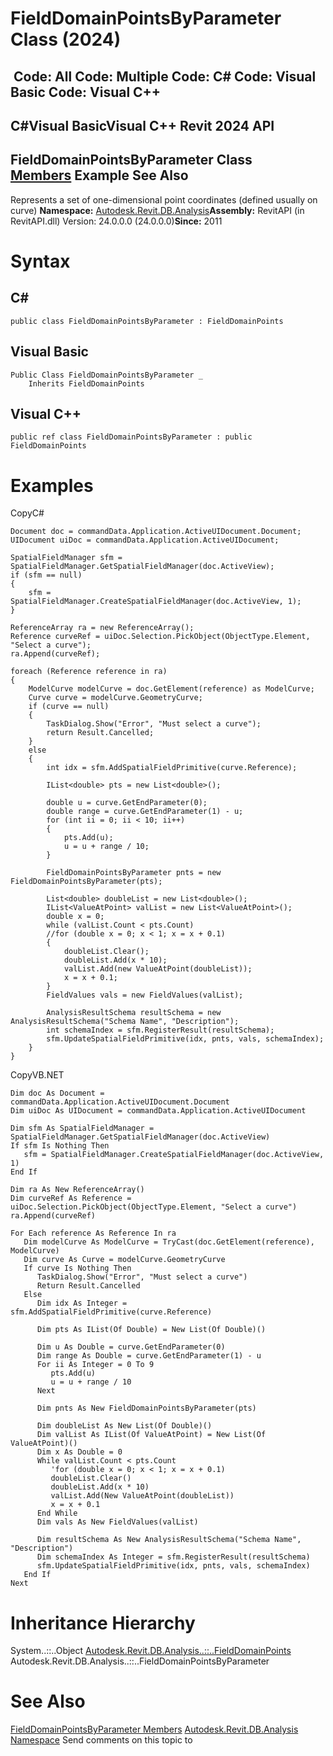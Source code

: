 # FieldDomainPointsByParameter Class (2024)

﻿
 Code: All Code: Multiple Code: C# Code: Visual Basic Code: Visual C++   
---  
C#Visual BasicVisual C++
Revit 2024 API  
---  
FieldDomainPointsByParameter Class  
[Members](cd5dedd9-3347-3175-365f-2f325eddbd92.md "FieldDomainPointsByParameter Members") Example See Also  
---  
Represents a set of one-dimensional point coordinates (defined usually on curve) 
**Namespace:** [Autodesk.Revit.DB.Analysis](958e2e12-587d-f188-5d7b-f13d7dbfdf48.md "Autodesk.Revit.DB.Analysis Namespace")**Assembly:** RevitAPI (in RevitAPI.dll) Version: 24.0.0.0 (24.0.0.0)**Since:** 2011 
# Syntax
C#  
---  
```text
public class FieldDomainPointsByParameter : FieldDomainPoints
```
  
Visual Basic  
---  
```text
Public Class FieldDomainPointsByParameter _
	Inherits FieldDomainPoints
```
  
Visual C++  
---  
```text
public ref class FieldDomainPointsByParameter : public FieldDomainPoints
```
  
# Examples
CopyC#
```text
Document doc = commandData.Application.ActiveUIDocument.Document;
UIDocument uiDoc = commandData.Application.ActiveUIDocument;

SpatialFieldManager sfm = SpatialFieldManager.GetSpatialFieldManager(doc.ActiveView);
if (sfm == null)
{
    sfm = SpatialFieldManager.CreateSpatialFieldManager(doc.ActiveView, 1);
}

ReferenceArray ra = new ReferenceArray();
Reference curveRef = uiDoc.Selection.PickObject(ObjectType.Element, "Select a curve");
ra.Append(curveRef);

foreach (Reference reference in ra)
{
    ModelCurve modelCurve = doc.GetElement(reference) as ModelCurve;
    Curve curve = modelCurve.GeometryCurve;
    if (curve == null)
    {
        TaskDialog.Show("Error", "Must select a curve");
        return Result.Cancelled;
    }
    else
    {
        int idx = sfm.AddSpatialFieldPrimitive(curve.Reference);

        IList<double> pts = new List<double>();

        double u = curve.GetEndParameter(0);
        double range = curve.GetEndParameter(1) - u;
        for (int ii = 0; ii < 10; ii++)
        {
            pts.Add(u);
            u = u + range / 10;
        }

        FieldDomainPointsByParameter pnts = new FieldDomainPointsByParameter(pts);

        List<double> doubleList = new List<double>();
        IList<ValueAtPoint> valList = new List<ValueAtPoint>();
        double x = 0;
        while (valList.Count < pts.Count)
        //for (double x = 0; x < 1; x = x + 0.1)
        {
            doubleList.Clear();
            doubleList.Add(x * 10);
            valList.Add(new ValueAtPoint(doubleList));
            x = x + 0.1;
        }
        FieldValues vals = new FieldValues(valList);

        AnalysisResultSchema resultSchema = new AnalysisResultSchema("Schema Name", "Description");
        int schemaIndex = sfm.RegisterResult(resultSchema);
        sfm.UpdateSpatialFieldPrimitive(idx, pnts, vals, schemaIndex);
    }
}
```

CopyVB.NET
```text
Dim doc As Document = commandData.Application.ActiveUIDocument.Document
Dim uiDoc As UIDocument = commandData.Application.ActiveUIDocument

Dim sfm As SpatialFieldManager = SpatialFieldManager.GetSpatialFieldManager(doc.ActiveView)
If sfm Is Nothing Then
   sfm = SpatialFieldManager.CreateSpatialFieldManager(doc.ActiveView, 1)
End If

Dim ra As New ReferenceArray()
Dim curveRef As Reference = uiDoc.Selection.PickObject(ObjectType.Element, "Select a curve")
ra.Append(curveRef)

For Each reference As Reference In ra
   Dim modelCurve As ModelCurve = TryCast(doc.GetElement(reference), ModelCurve)
   Dim curve As Curve = modelCurve.GeometryCurve
   If curve Is Nothing Then
      TaskDialog.Show("Error", "Must select a curve")
      Return Result.Cancelled
   Else
      Dim idx As Integer = sfm.AddSpatialFieldPrimitive(curve.Reference)

      Dim pts As IList(Of Double) = New List(Of Double)()

      Dim u As Double = curve.GetEndParameter(0)
      Dim range As Double = curve.GetEndParameter(1) - u
      For ii As Integer = 0 To 9
         pts.Add(u)
         u = u + range / 10
      Next

      Dim pnts As New FieldDomainPointsByParameter(pts)

      Dim doubleList As New List(Of Double)()
      Dim valList As IList(Of ValueAtPoint) = New List(Of ValueAtPoint)()
      Dim x As Double = 0
      While valList.Count < pts.Count
         'for (double x = 0; x < 1; x = x + 0.1)
         doubleList.Clear()
         doubleList.Add(x * 10)
         valList.Add(New ValueAtPoint(doubleList))
         x = x + 0.1
      End While
      Dim vals As New FieldValues(valList)

      Dim resultSchema As New AnalysisResultSchema("Schema Name", "Description")
      Dim schemaIndex As Integer = sfm.RegisterResult(resultSchema)
      sfm.UpdateSpatialFieldPrimitive(idx, pnts, vals, schemaIndex)
   End If
Next
```

# Inheritance Hierarchy
System..::..Object [Autodesk.Revit.DB.Analysis..::..FieldDomainPoints](5b145517-1904-4b5f-2f66-0d84b259335b.md "FieldDomainPoints Class") Autodesk.Revit.DB.Analysis..::..FieldDomainPointsByParameter
# See Also
[FieldDomainPointsByParameter Members](cd5dedd9-3347-3175-365f-2f325eddbd92.md "FieldDomainPointsByParameter Members")
[Autodesk.Revit.DB.Analysis Namespace](958e2e12-587d-f188-5d7b-f13d7dbfdf48.md "Autodesk.Revit.DB.Analysis Namespace")
Send comments on this topic to 